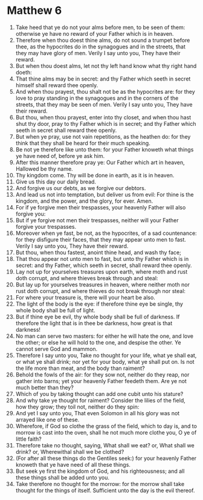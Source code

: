 ﻿# Matthew 6
1. Take heed that ye do not your alms before men, to be seen of them: otherwise ye have no reward of your Father which is in heaven. 
2. Therefore when thou doest thine alms, do not sound a trumpet before thee, as the hypocrites do in the synagogues and in the streets, that they may have glory of men. Verily I say unto you, They have their reward. 
3. But when thou doest alms, let not thy left hand know what thy right hand doeth: 
4. That thine alms may be in secret: and thy Father which seeth in secret himself shall reward thee openly. 
5.  And when thou prayest, thou shalt not be as the hypocrites are: for they love to pray standing in the synagogues and in the corners of the streets, that they may be seen of men. Verily I say unto you, They have their reward. 
6. But thou, when thou prayest, enter into thy closet, and when thou hast shut thy door, pray to thy Father which is in secret; and thy Father which seeth in secret shall reward thee openly. 
7. But when ye pray, use not vain repetitions, as the heathen do: for they think that they shall be heard for their much speaking. 
8. Be not ye therefore like unto them: for your Father knoweth what things ye have need of, before ye ask him. 
9. After this manner therefore pray ye: Our Father which art in heaven, Hallowed be thy name. 
10. Thy kingdom come. Thy will be done in earth, as it is in heaven. 
11. Give us this day our daily bread. 
12. And forgive us our debts, as we forgive our debtors. 
13. And lead us not into temptation, but deliver us from evil: For thine is the kingdom, and the power, and the glory, for ever. Amen. 
14. For if ye forgive men their trespasses, your heavenly Father will also forgive you: 
15. But if ye forgive not men their trespasses, neither will your Father forgive your trespasses. 
16.  Moreover when ye fast, be not, as the hypocrites, of a sad countenance: for they disfigure their faces, that they may appear unto men to fast. Verily I say unto you, They have their reward. 
17. But thou, when thou fastest, anoint thine head, and wash thy face; 
18. That thou appear not unto men to fast, but unto thy Father which is in secret: and thy Father, which seeth in secret, shall reward thee openly. 
19.  Lay not up for yourselves treasures upon earth, where moth and rust doth corrupt, and where thieves break through and steal: 
20. But lay up for yourselves treasures in heaven, where neither moth nor rust doth corrupt, and where thieves do not break through nor steal: 
21. For where your treasure is, there will your heart be also. 
22. The light of the body is the eye: if therefore thine eye be single, thy whole body shall be full of light. 
23. But if thine eye be evil, thy whole body shall be full of darkness. If therefore the light that is in thee be darkness, how great is that darkness! 
24.  No man can serve two masters: for either he will hate the one, and love the other; or else he will hold to the one, and despise the other. Ye cannot serve God and mammon. 
25. Therefore I say unto you, Take no thought for your life, what ye shall eat, or what ye shall drink; nor yet for your body, what ye shall put on. Is not the life more than meat, and the body than raiment? 
26. Behold the fowls of the air: for they sow not, neither do they reap, nor gather into barns; yet your heavenly Father feedeth them. Are ye not much better than they? 
27. Which of you by taking thought can add one cubit unto his stature? 
28. And why take ye thought for raiment? Consider the lilies of the field, how they grow; they toil not, neither do they spin: 
29. And yet I say unto you, That even Solomon in all his glory was not arrayed like one of these. 
30. Wherefore, if God so clothe the grass of the field, which to day is, and to morrow is cast into the oven, shall he not much more clothe you, O ye of little faith? 
31. Therefore take no thought, saying, What shall we eat? or, What shall we drink? or, Wherewithal shall we be clothed? 
32. (For after all these things do the Gentiles seek:) for your heavenly Father knoweth that ye have need of all these things. 
33. But seek ye first the kingdom of God, and his righteousness; and all these things shall be added unto you. 
34. Take therefore no thought for the morrow: for the morrow shall take thought for the things of itself. Sufficient unto the day is the evil thereof. 
